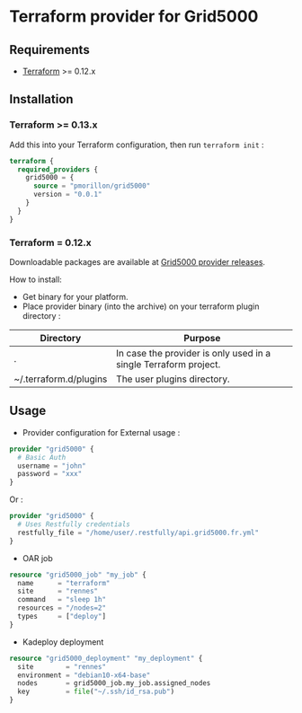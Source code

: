 # Terraform provider for Grid5000

## Requirements

* [Terraform](https://www.terraform.io/downloads.html) >= 0.12.x

## Installation

### Terraform >= 0.13.x

Add this into your Terraform configuration, then run `terraform init` :

```tf
terraform {
  required_providers {
    grid5000 = {
      source = "pmorillon/grid5000"
      version = "0.0.1"
    }
  }
}
```

### Terraform = 0.12.x

Downloadable packages are available at [Grid5000 provider releases](https://gitlab.inria.fr/pmorillo/terraform-provider-grid5000/-/releases).

How to install:
* Get binary for your platform.
* Place provider binary (into the archive) on your terraform plugin directory :

| Directory | Purpose |
|-|-|
| . | In case the provider is only used in a single Terraform project. |
| ~/.terraform.d/plugins | The user plugins directory. |

## Usage

* Provider configuration for External usage :

```tf
provider "grid5000" {
  # Basic Auth
  username = "john"
  password = "xxx"
}
```
Or :

```tf
provider "grid5000" {
  # Uses Restfully credentials
  restfully_file = "/home/user/.restfully/api.grid5000.fr.yml"
}
```

* OAR job

```tf
resource "grid5000_job" "my_job" {
  name      = "terraform"
  site      = "rennes"
  command   = "sleep 1h"
  resources = "/nodes=2"
  types     = ["deploy"]
}
```

* Kadeploy deployment

```tf
resource "grid5000_deployment" "my_deployment" {
  site        = "rennes"
  environment = "debian10-x64-base"
  nodes       = grid5000_job.my_job.assigned_nodes
  key         = file("~/.ssh/id_rsa.pub")
}
```
